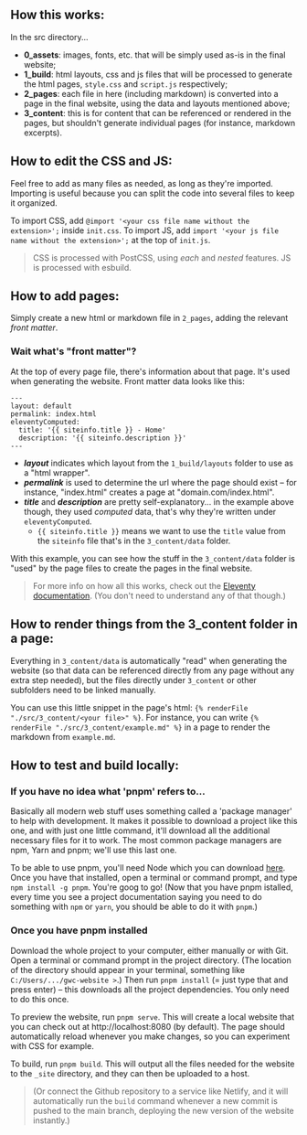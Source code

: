 ## How this works:

In the src directory...

- **0_assets**: images, fonts, etc. that will be simply used as-is in the final website;
- **1_build**: html layouts, css and js files that will be processed to generate the html pages, `style.css` and `script.js` respectively;
- **2_pages**: each file in here (including markdown) is converted into a page in the final website, using the data and layouts mentioned above;
- **3_content**: this is for content that can be referenced or rendered in the pages, but shouldn't generate individual pages (for instance, markdown excerpts).

## How to edit the CSS and JS:

Feel free to add as many files as needed, as long as they're imported.
Importing is useful because you can split the code into several files to keep it organized.

To import CSS, add `@import '<your css file name without the extension>';` inside `init.css`.
To import JS, add `import '<your js file name without the extension>';` at the top of `init.js`.

> CSS is processed with PostCSS, using _each_ and _nested_ features.
> JS is processed with esbuild.

## How to add pages:

Simply create a new html or markdown file in `2_pages`, adding the relevant _front matter_.

### Wait what's "front matter"?

At the top of every page file, there's information about that page. It's used when generating the website. Front matter data looks like this:

```
---
layout: default
permalink: index.html
eleventyComputed:
  title: '{{ siteinfo.title }} - Home'
  description: '{{ siteinfo.description }}'
---
```

- **_layout_** indicates which layout from the `1_build/layouts` folder to use as a "html wrapper".
- **_permalink_** is used to determine the url where the page should exist – for instance, "index.html" creates a page at "domain.com/index.html".
- **_title_** and **_description_** are pretty self-explanatory... in the example above though, they used _computed_ data, that's why they're written under `eleventyComputed`.
  - `{{ siteinfo.title }}` means we want to use the `title` value from the `siteinfo` file that's in the `3_content/data` folder.

With this example, you can see how the stuff in the `3_content/data` folder is "used" by the page files to create the pages in the final website.

> For more info on how all this works, check out the [Eleventy documentation](https://www.11ty.dev/docs/). (You don't need to understand any of that though.)

## How to render things from the 3_content folder in a page:

Everything in `3_content/data` is automatically "read" when generating the website (so that data can be referenced directly from any page without any extra step needed), but the files directly under `3_content` or other subfolders need to be linked manually.

You can use this little snippet in the page's html: `{% renderFile "./src/3_content/<your file>" %}`. For instance, you can write `{% renderFile "./src/3_content/example.md" %}` in a page to render the markdown from `example.md`.

## How to test and build locally:

### If you have no idea what 'pnpm' refers to...

Basically all modern web stuff uses something called a 'package manager' to help with development. It makes it possible to download a project like this one, and with just one little command, it'll download all the additional necessary files for it to work. The most common package managers are npm, Yarn and pnpm; we'll use this last one.

To be able to use pnpm, you'll need Node which you can download [here](https://nodejs.org/en/download/). Once you have that installed, open a terminal or command prompt, and type `npm install -g pnpm`. You're goog to go! (Now that you have pnpm istalled, every time you see a project documentation saying you need to do something with `npm` or `yarn`, you should be able to do it with `pnpm`.)

### Once you have pnpm installed

Download the whole project to your computer, either manually or with Git. Open a terminal or command prompt in the project directory. (The location of the directory should appear in your terminal, something like `C:/Users/.../gwc-website >`.) Then run `pnpm install` (= just type that and press enter) – this downloads all the project dependencies. You only need to do this once.

To preview the website, run `pnpm serve`. This will create a local website that you can check out at http://localhost:8080 (by default). The page should automatically reload whenever you make changes, so you can experiment with CSS for example.

To build, run `pnpm build`. This will output all the files needed for the website to the `_site` directory, and they can then be uploaded to a host.

> (Or connect the Github repository to a service like Netlify, and it will automatically run the `build` command whenever a new commit is pushed to the main branch, deploying the new version of the website instantly.)
